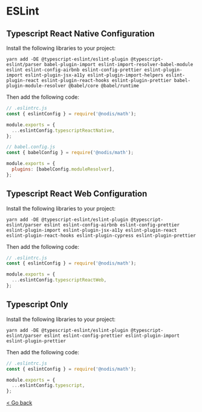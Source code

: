 # ESLint

## Typescript React Native Configuration

Install the following libraries to your project:

```
yarn add -DE @typescript-eslint/eslint-plugin @typescript-eslint/parser babel-plugin-import eslint-import-resolver-babel-module eslint eslint-config-airbnb eslint-config-prettier eslint-plugin-import eslint-plugin-jsx-a11y eslint-plugin-import-helpers eslint-plugin-react eslint-plugin-react-hooks eslint-plugin-prettier babel-plugin-module-resolver @babel/core @babel/runtime
```

Then add the following code:

```javascript
// .eslintrc.js
const { eslintConfig } = require('@nodis/math');

module.exports = {
  ...eslintConfig.typescriptReactNative,
};
```

```javascript
// babel.config.js
const { babelConfig } = require('@nodis/math');

module.exports = {
  plugins: [babelConfig.moduleResolver],
};
```

## Typescript React Web Configuration

Install the following libraries to your project:

```
yarn add -DE @typescript-eslint/eslint-plugin @typescript-eslint/parser eslint eslint-config-airbnb eslint-config-prettier eslint-plugin-import eslint-plugin-jsx-a11y eslint-plugin-react eslint-plugin-react-hooks eslint-plugin-cypress eslint-plugin-prettier
```

Then add the following code:

```javascript
// .eslintrc.js
const { eslintConfig } = require('@nodis/math');

module.exports = {
  ...eslintConfig.typescriptReactWeb,
};
```

## Typescript Only

Install the following libraries to your project:

```
yarn add -DE @typescript-eslint/eslint-plugin @typescript-eslint/parser eslint eslint-config-prettier eslint-plugin-import eslint-plugin-prettier
```

Then add the following code:

```javascript
// .eslintrc.js
const { eslintConfig } = require('@nodis/math');

module.exports = {
  ...eslintConfig.typescript,
};
```

[< Go back](https://nodis-com-br.github.io/math/)
